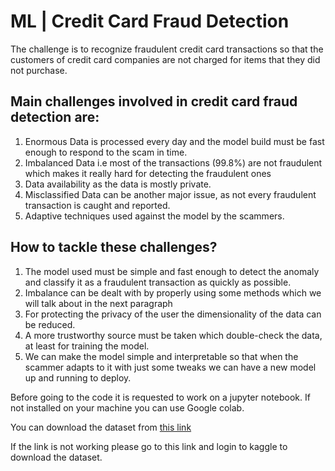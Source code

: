 # ML | Credit Card Fraud Detection
The challenge is to recognize fraudulent credit card transactions so that the customers of credit card companies are not charged for items that they did not purchase.

## Main challenges involved in credit card fraud detection are:

1. Enormous Data is processed every day and the model build must be fast enough to respond to the scam in time.
2. Imbalanced Data i.e most of the transactions (99.8%) are not fraudulent which makes it really hard for detecting the fraudulent ones
3. Data availability as the data is mostly private.
4. Misclassified Data can be another major issue, as not every fraudulent transaction is caught and reported.
5. Adaptive techniques used against the model by the scammers.

## How to tackle these challenges?

1. The model used must be simple and fast enough to detect the anomaly and classify it as a fraudulent transaction as quickly as possible.
2. Imbalance can be dealt with by properly using some methods which we will talk about in the next paragraph
3. For protecting the privacy of the user the dimensionality of the data can be reduced.
4. A more trustworthy source must be taken which double-check the data, at least for training the model.
5. We can make the model simple and interpretable so that when the scammer adapts to it with just some tweaks we can have a new model up and running to deploy.

Before going to the code it is requested to work on a jupyter notebook. If not installed on your machine you can use Google colab.

You can download the dataset from [this link](https://www.kaggle.com/mlg-ulb/creditcardfraud/download)

If the link is not working please go to this link and login to kaggle to download the dataset.
